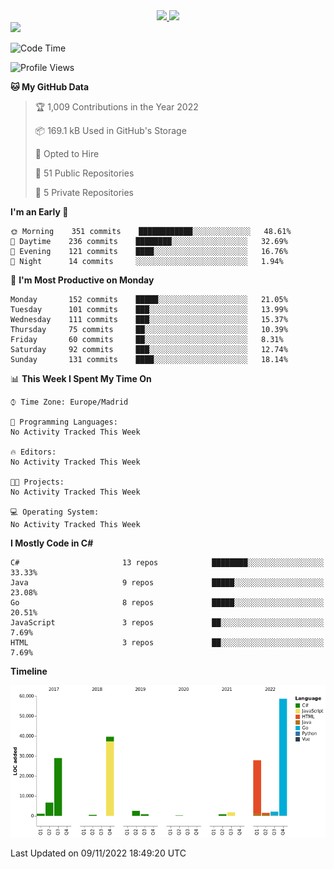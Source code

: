 <div align="center">
  <a href="https://github.com/arielsrv">
    <img height="180em" src="https://github-readme-stats.vercel.app/api?username=arielsrv&show_icons=true&theme=radical&include_all_commits=true&count_private=true"/>
    <img height="180em" src="https://github-readme-stats.vercel.app/api/top-langs/?username=arielsrv&layout=compact&langs_count=10&theme=radical"/>
 </a>
</div>

<div>
  <a href="https://www.linkedin.com/in/arielpineiro/" target="_blank">
    <img src="https://img.shields.io/badge/-LinkedIn-%230077B5?style=for-the-badge&logo=linkedin&logoColor=white" target="_blank">
  </a>
</div>

<!--START_SECTION:waka-->
![Code Time](http://img.shields.io/badge/Code%20Time-0%20secs-blue)

![Profile Views](http://img.shields.io/badge/Profile%20Views-4-blue)

**🐱 My GitHub Data**

> 🏆 1,009 Contributions in the Year 2022
>
> 📦 169.1 kB Used in GitHub's Storage
>
> 💼 Opted to Hire
>
> 📜 51 Public Repositories
>
> 🔑 5 Private Repositories
>
**I'm an Early 🐤**

```text
🌞 Morning    351 commits    ████████████░░░░░░░░░░░░░   48.61% 
🌆 Daytime    236 commits    ████████░░░░░░░░░░░░░░░░░   32.69% 
🌃 Evening    121 commits    ████░░░░░░░░░░░░░░░░░░░░░   16.76% 
🌙 Night      14 commits     ░░░░░░░░░░░░░░░░░░░░░░░░░   1.94%

```

📅 **I'm Most Productive on Monday**

```text
Monday       152 commits    █████░░░░░░░░░░░░░░░░░░░░   21.05% 
Tuesday      101 commits    ███░░░░░░░░░░░░░░░░░░░░░░   13.99% 
Wednesday    111 commits    ███░░░░░░░░░░░░░░░░░░░░░░   15.37% 
Thursday     75 commits     ██░░░░░░░░░░░░░░░░░░░░░░░   10.39% 
Friday       60 commits     ██░░░░░░░░░░░░░░░░░░░░░░░   8.31% 
Saturday     92 commits     ███░░░░░░░░░░░░░░░░░░░░░░   12.74% 
Sunday       131 commits    ████░░░░░░░░░░░░░░░░░░░░░   18.14%

```

📊 **This Week I Spent My Time On**

```text
⌚︎ Time Zone: Europe/Madrid

💬 Programming Languages: 
No Activity Tracked This Week

🔥 Editors: 
No Activity Tracked This Week

🐱‍💻 Projects: 
No Activity Tracked This Week

💻 Operating System: 
No Activity Tracked This Week

```

**I Mostly Code in C#**

```text
C#                       13 repos            ████████░░░░░░░░░░░░░░░░░   33.33% 
Java                     9 repos             █████░░░░░░░░░░░░░░░░░░░░   23.08% 
Go                       8 repos             █████░░░░░░░░░░░░░░░░░░░░   20.51% 
JavaScript               3 repos             ██░░░░░░░░░░░░░░░░░░░░░░░   7.69% 
HTML                     3 repos             ██░░░░░░░░░░░░░░░░░░░░░░░   7.69%

```

**Timeline**

![Chart not found](https://raw.githubusercontent.com/arielsrv/arielsrv/main/charts/bar_graph.png)

Last Updated on 09/11/2022 18:49:20 UTC
<!--END_SECTION:waka-->
